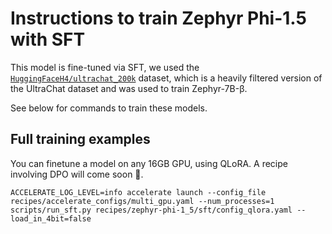 
# Instructions to train Zephyr Phi-1.5 with SFT

This model is fine-tuned via SFT, we used the [`HuggingFaceH4/ultrachat_200k`](https://huggingface.co/datasets/HuggingFaceH4/ultrachat_200k) dataset, which is a heavily filtered version of the UltraChat dataset and was used to train Zephyr-7B-β.

See below for commands to train these models.

## Full training examples

You can finetune a model on any 16GB GPU, using QLoRA. A recipe involving DPO will come soon 🤗.


```shell
ACCELERATE_LOG_LEVEL=info accelerate launch --config_file recipes/accelerate_configs/multi_gpu.yaml --num_processes=1 scripts/run_sft.py recipes/zephyr-phi-1_5/sft/config_qlora.yaml --load_in_4bit=false
```
